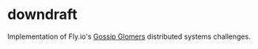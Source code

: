 # downdraft

Implementation of Fly.io's [Gossip Glomers](https://fly.io/dist-sys/) distributed systems challenges.
